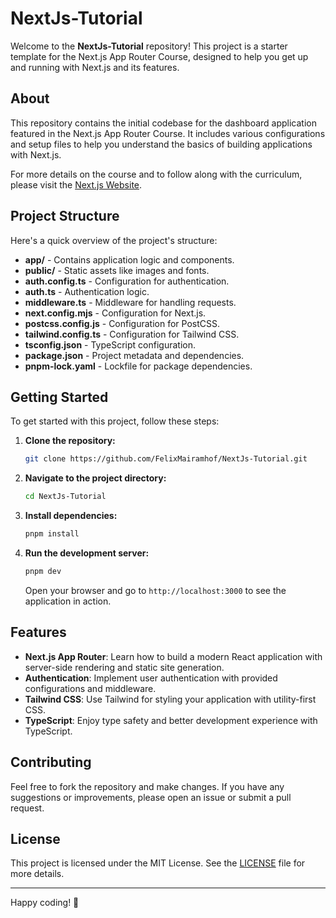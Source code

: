 # NextJs-Tutorial

Welcome to the **NextJs-Tutorial** repository! This project is a starter template for the Next.js App Router Course, designed to help you get up and running with Next.js and its features.

## About

This repository contains the initial codebase for the dashboard application featured in the Next.js App Router Course. It includes various configurations and setup files to help you understand the basics of building applications with Next.js.

For more details on the course and to follow along with the curriculum, please visit the [Next.js Website](https://nextjs.org/).

## Project Structure

Here's a quick overview of the project's structure:

- **app/** - Contains application logic and components.
- **public/** - Static assets like images and fonts.
- **auth.config.ts** - Configuration for authentication.
- **auth.ts** - Authentication logic.
- **middleware.ts** - Middleware for handling requests.
- **next.config.mjs** - Configuration for Next.js.
- **postcss.config.js** - Configuration for PostCSS.
- **tailwind.config.ts** - Configuration for Tailwind CSS.
- **tsconfig.json** - TypeScript configuration.
- **package.json** - Project metadata and dependencies.
- **pnpm-lock.yaml** - Lockfile for package dependencies.

## Getting Started

To get started with this project, follow these steps:

1. **Clone the repository:**
   ```bash
   git clone https://github.com/FelixMairamhof/NextJs-Tutorial.git
   ```

2. **Navigate to the project directory:**
   ```bash
   cd NextJs-Tutorial
   ```

3. **Install dependencies:**
   ```bash
   pnpm install
   ```

4. **Run the development server:**
   ```bash
   pnpm dev
   ```

   Open your browser and go to `http://localhost:3000` to see the application in action.

## Features

- **Next.js App Router**: Learn how to build a modern React application with server-side rendering and static site generation.
- **Authentication**: Implement user authentication with provided configurations and middleware.
- **Tailwind CSS**: Use Tailwind for styling your application with utility-first CSS.
- **TypeScript**: Enjoy type safety and better development experience with TypeScript.

## Contributing

Feel free to fork the repository and make changes. If you have any suggestions or improvements, please open an issue or submit a pull request.

## License

This project is licensed under the MIT License. See the [LICENSE](LICENSE) file for more details.

---

Happy coding! 🚀

